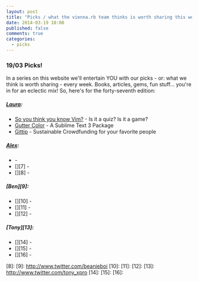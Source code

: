 ```yaml
---
layout: post
title: "Picks / what the vienna.rb team thinks is worth sharing this week"
date: 2014-03-19 10:00
published: false
comments: true
categories:
  - picks
---
```


### 19/03 Picks!

In a series on this website we'll entertain YOU with our picks - or: what we think is worth sharing - every week.
Books, articles, gems, fun stuff... you're in for an eclectic mix! So, here's for the forty-seventh edition:

##### [Laura][1]:
  - [So you think you know Vim?][2] - Is it a quiz? Is it a game?
  - [Gutter Color][3] - A Sublime Text 3 Package
  - [Gittip][4] - Sustainable Crowdfunding for your favorite people

##### [Alex][5]:
  - [][6] - 
  - [][7] - 
  - [][8] - 

##### [Ben][9]:
  - [][10] - 
  - [][11] - 
  - [][12] - 

##### [Tony][13]:
  - [][14] - 
  - [][15] - 
  - [][16] - 


[1]: http://www.twitter.com/alicetragedy
[2]: http://vim-adventures.com/quiz
[3]: https://sublime.wbond.net/packages/Gutter%20Color
[4]: https://www.gittip.com
[5]: http://www.twitter.com/alexandertacho
[6]: 
[7]: 
[8]: 
[9]: http://www.twitter.com/beanieboi
[10]: 
[11]: 
[12]: 
[13]: http://www.twitter.com/tony_xpro
[14]: 
[15]: 
[16]: 
